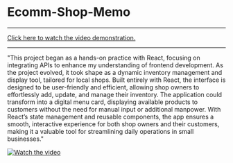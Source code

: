<h1>Ecomm-Shop-Memo</h1>
<hr>
<a href="https://youtu.be/MOz1FZvUdq0">Click here to watch the video demonstration.</a>
<hr>


"This project began as a hands-on practice with React, focusing on integrating APIs to enhance my understanding of frontend development. As the project evolved, it took shape as a dynamic inventory management and display tool, tailored for local shops. Built entirely with React, the interface is designed to be user-friendly and efficient, allowing shop owners to effortlessly add, update, and manage their inventory. The application could transform into a digital menu card, displaying available products to customers without the need for manual input or additional manpower. With React’s state management and reusable components, the app ensures a smooth, interactive experience for both shop owners and their customers, making it a valuable tool for streamlining daily operations in small businesses."


[![Watch the video](https://img.youtube.com/vi/MOz1FZvUdq0/0.jpg)](https://www.youtube.com/watch?v=MOz1FZvUdq0)
